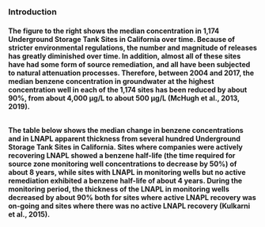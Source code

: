 <h3><b>Introduction</b></h3>

<h4>The figure to the right shows the median concentration in 1,174 Underground Storage Tank Sites in California over time. Because of stricter environmental regulations, the number and magnitude of releases has greatly diminished over time. In addition, almost all of these sites have had some form of source remediation, and all have been subjected to natural attenuation processes. Therefore, between 2004 and 2017, the median benzene concentration in groundwater at the highest concentration well in each of the 1,174 sites has been reduced by about 90%, from about 4,000 μg/L to about 500 μg/L (McHugh et al., 2013, 2019).<br><br>

The table below shows the median change in benzene concentrations and in LNAPL apparent thickness from several hundred Underground Storage Tank Sites in California. Sites where companies were actively recovering LNAPL showed a benzene half-life (the time required for source zone monitoring well concentrations to decrease by 50%) of about 8 years, while sites with LNAPL in monitoring wells but no active remediation exhibited a benzene half-life of about 4 years. During the monitoring period, the thickness of the LNAPL in monitoring wells decreased by about 90% both for sites where active LNAPL recovery was on-going and sites where there was no active LNAPL recovery (Kulkarni et al., 2015).</h4>
